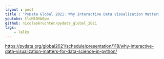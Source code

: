 ```yaml
---
layout : post
title : "PyData Global 2021: Why Interactive Data Visualization Matters for Data Science in Python"
youtube: tlcMlOVbEpw
github: nicolaskruchten/pydata_global_2021
tags:
    - Talks
---
```



https://pydata.org/global2021/schedule/presentation/118/why-interactive-data-visualization-matters-for-data-science-in-python/

<!-- more -->
